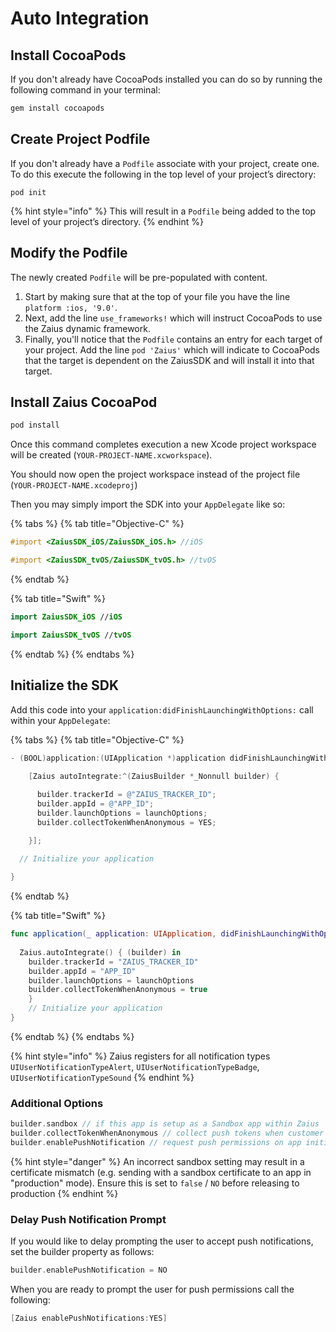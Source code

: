 # Auto Integration

## Install CocoaPods

If you don't already have CocoaPods installed you can do so by running the following command in your terminal:

```bash
gem install cocoapods
```

## Create Project Podfile

If you don't already have a `Podfile` associate with your project, create one. To do this execute the following in the top level of your project’s directory:

```text
pod init
```

{% hint style="info" %}
This will result in a `Podfile` being added to the top level of your project’s directory.
{% endhint %}

## Modify the Podfile

The newly created `Podfile` will be pre-populated with content.

1. Start by making sure that at the top of your file you have the line `platform :ios, '9.0'`.
2. Next, add the line `use_frameworks!` which will instruct CocoaPods to use the Zaius dynamic framework.
3. Finally, you'll notice that the `Podfile` contains an entry for each target of your project. Add the line `pod 'Zaius'` which will indicate to CocoaPods that the target is dependent on the ZaiusSDK and will install it into that target.

## Install Zaius CocoaPod

```bash
pod install
```

Once this command completes execution a new Xcode project workspace will be created \(`YOUR-PROJECT-NAME.xcworkspace`\).

You should now open the project workspace instead of the project file \(`YOUR-PROJECT-NAME.xcodeproj`\)

Then you may simply import the SDK into your `AppDelegate` like so:

{% tabs %}
{% tab title="Objective-C" %}
```objectivec
#import <ZaiusSDK_iOS/ZaiusSDK_iOS.h> //iOS

#import <ZaiusSDK_tvOS/ZaiusSDK_tvOS.h> //tvOS
```
{% endtab %}

{% tab title="Swift" %}
```swift
import ZaiusSDK_iOS //iOS

import ZaiusSDK_tvOS //tvOS
```
{% endtab %}
{% endtabs %}

## Initialize the SDK

Add this code into your `application:didFinishLaunchingWithOptions:` call within your `AppDelegate`:

{% tabs %}
{% tab title="Objective-C" %}
```objectivec
- (BOOL)application:(UIApplication *)application didFinishLaunchingWithOptions:(NSDictionary *)launchOptions {
  
    [Zaius autoIntegrate:^(ZaiusBuilder *_Nonnull builder) {

      builder.trackerId = @"ZAIUS_TRACKER_ID";
      builder.appId = @"APP_ID";
      builder.launchOptions = launchOptions;
      builder.collectTokenWhenAnonymous = YES;

    }];
  
  // Initialize your application

}
```
{% endtab %}

{% tab title="Swift" %}
```swift
func application(_ application: UIApplication, didFinishLaunchingWithOptions launchOptions: [UIApplicationLaunchOptionsKey: Any]?) -> Bool {
	
  Zaius.autoIntegrate() { (builder) in
  	builder.trackerId = "ZAIUS_TRACKER_ID"
    builder.appId = "APP_ID"
    builder.launchOptions = launchOptions
    builder.collectTokenWhenAnonymous = true
    }
	// Initialize your application
}
```
{% endtab %}
{% endtabs %}

{% hint style="info" %}
Zaius registers for all notification types `UIUserNotificationTypeAlert`, `UIUserNotificationTypeBadge`, `UIUserNotificationTypeSound`
{% endhint %}

### Additional Options

```swift
builder.sandbox // if this app is setup as a Sandbox app within Zaius
builder.collectTokenWhenAnonymous // collect push tokens when customer ID is not set (not recommended to disable)
builder.enablePushNotification // request push permissions on app initialization
```

{% hint style="danger" %}
An incorrect sandbox setting may result in a certificate mismatch \(e.g. sending with a sandbox certificate to an app in "production" mode\). Ensure this is set to `false` / `NO` before releasing to production
{% endhint %}

### Delay Push Notification Prompt

If you would like to delay prompting the user to accept push notifications, set the builder property as follows:

```objectivec
builder.enablePushNotification = NO
```

When you are ready to prompt the user for push permissions call the following:

```objectivec
[Zaius enablePushNotifications:YES]
```

## 



